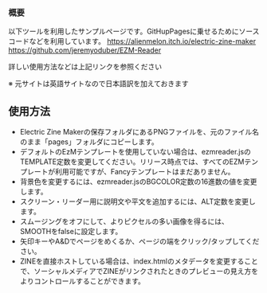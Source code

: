 ### 概要

以下ツールを利用したサンプルページです。GitHupPagesに乗せるためにソースコードなどを利用しています。
https://alienmelon.itch.io/electric-zine-maker
https://github.com/jeremyoduber/EZM-Reader

詳しい使用方法などは上記リンクを参照ください


※ 元サイトは英語サイトなので日本語訳を加えておきます

## 使用方法
- Electric Zine Makerの保存フォルダにあるPNGファイルを、元のファイル名のまま「pages」フォルダにコピーします。
- デフォルトのEzMテンプレートを使用していない場合は、ezmreader.jsのTEMPLATE定数を変更してください。リリース時点では、すべてのEZMテンプレートが利用可能ですが、Fancyテンプレートはまだありません。
- 背景色を変更するには、ezmreader.jsのBGCOLOR定数の16進数の値を変更します。
- スクリーン・リーダー用に説明文や平文を追加するには、ALT定数を変更します。
- スムージングをオフにして、よりピクセルの多い画像を得るには、SMOOTHをfalseに設定します。
- 矢印キーやA&Dでページをめくるか、ページの端をクリック/タップしてください。
- ZINEを直接ホストしている場合は、index.htmlのメタデータを変更することで、ソーシャルメディアでZINEがリンクされたときのプレビューの見え方をよりコントロールすることができます。